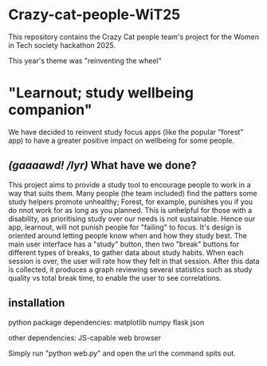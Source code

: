 # Crazy-cat-people-WiT25

This repository contains the Crazy Cat people team's project for the Women in Tech society hackathon 2025.

This year's theme was "reinventing the wheel"

# "Learnout; study wellbeing companion"
We have decided to reinvent study focus apps (like the popular "forest" app) to have a greater positive impact on wellbeing for some people.


## _(gaaaawd! /lyr)_ What have we done?

This project aims to provide a study tool to encourage people to work in a way that suits them.
Many people (the team included) find the patters some study helpers promote unhealthy; Forest, for example, punishes you if you do nnot work for as long as you planned. This is unhelpful for those with a disability, as prioritising study over our needs is not sustainable.
Hence our app, learnout, will not punish people for "failing" to focus. It's design is oriented around letting people know when and how they study best.
The main user interface has a "study" button, then two "break" buttons for different types of breaks, to gather data about study habits. When each session is over, the user will rate how they felt in that session.
After this data is collected, it produces a graph reviewing several statistics such as study quality vs total break time, to enable the user to see correlations.

## installation

python package dependencies:
  matplotlib
  numpy
  flask
  json

other dependencies:
  JS-capable web browser

Simply run "python web.py" and open the url the command spits out.
